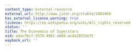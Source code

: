 ```yaml
---
content_type: external-resource
external_url: http://www.jstor.org/stable/1803469
has_external_license_warning: true
license: https://en.wikipedia.org/wiki/All_rights_reserved
status: ''
title: The Economics of Superstars
uid: edacfbcf-3578-4901-a604-acda28515e75
wayback_url: ''
---
```

